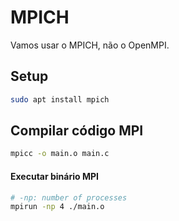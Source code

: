 # MPICH

Vamos usar o MPICH, não o OpenMPI.

## Setup

```bash
sudo apt install mpich
```

## Compilar código MPI

```bash
mpicc -o main.o main.c
```

#### Executar binário MPI

```bash
# -np: number of processes
mpirun -np 4 ./main.o
```
